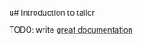 u# Introduction to tailor

TODO: write [great documentation](http://jacobian.org/writing/what-to-write/)
